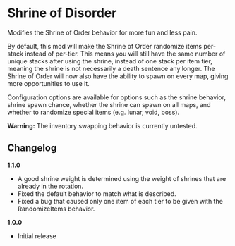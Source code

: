 # Shrine of Disorder

Modifies the Shrine of Order behavior for more fun and less pain.

By default, this mod will make the Shrine of Order randomize items per-stack instead of per-tier. This means you will still have the same number of unique stacks after using the shrine, instead of one stack per item tier, meaning the shrine is not necessarily a death sentence any longer.
The Shrine of Order will now also have the ability to spawn on every map, giving more opportunities to use it.

Configuration options are available for options such as the shrine behavior, shrine spawn chance, whether the shrine can spawn on all maps, and whether to randomize special items (e.g. lunar, void, boss).

**Warning:** The inventory swapping behavior is currently untested.

## Changelog

**1.1.0**

- A good shrine weight is determined using the weight of shrines that are already in the rotation.
- Fixed the default behavior to match what is described.
- Fixed a bug that caused only one item of each tier to be given with the RandomizeItems behavior.

**1.0.0**

- Initial release
